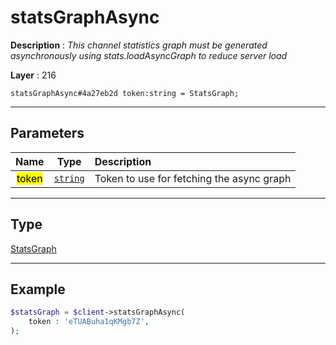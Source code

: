 # statsGraphAsync

**Description** : *This channel statistics graph must be generated asynchronously using stats\.loadAsyncGraph to reduce server load*

**Layer** : 216

```tl
statsGraphAsync#4a27eb2d token:string = StatsGraph;
```

---

## Parameters

| Name | Type | Description |
| :---: | :---: | :--- |
| <mark>token</mark> | [`string`](type/string) | Token to use for fetching the async graph |

---

## Type

[StatsGraph](type/StatsGraph)

---

## Example

```php
$statsGraph = $client->statsGraphAsync(
	token : 'eTUABuha1qKMgb7Z',
);
```